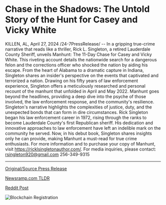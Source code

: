 # Chase in the Shadows: The Untold Story of the Hunt for Casey and Vicky White

KILLEN, AL, April 27, 2024 /24-7PressRelease/ -- In a gripping true-crime narrative that reads like a thriller, Rick L. Singleton, a retired Lauderdale County Sheriff, unveils Manhunt: The 11-Day Chase for Casey and Vicky White. This riveting account details the nationwide search for a dangerous felon and the corrections officer who shocked the nation by aiding his escape.  From the heart of Alabama to a dramatic capture in Indiana, Singleton shares an insider's perspective on the events that captivated and terrorized a nation. Drawing on his fifty years of law enforcement experience, Singleton offers a meticulously researched and personal recount of the manhunt that unfolded in April and May 2022.  Manhunt goes beyond the headlines, providing a deep dive into the psyche of those involved, the law enforcement response, and the community's resilience. Singleton's narrative highlights the complexities of justice, duty, and the unexpected bonds that can form in dire circumstances.  Rick Singleton began his law enforcement career in 1972, rising through the ranks to become Lauderdale County's first Republican sheriff. His dedication and innovative approaches to law enforcement have left an indelible mark on the community he served. Now, in his debut book, Singleton shares insights only he can provide, making Manhunt a must-read for true crime enthusiasts.  For more information and to purchase your copy of Manhunt, visit https://ricklsingletonauthor.com/.  For media inquiries, please contact: rsingleton920@gmail.com 256-349-9315 

---

[Original/Source Press Release](https://www.24-7pressrelease.com/press-release/510443/chase-in-the-shadows-the-untold-story-of-the-hunt-for-casey-and-vicky-white)
                    

[Newsramp.com TLDR](https://newsramp.com/curated-news/retired-sheriff-s-new-book-unveils-riveting-true-crime-manhunt/37b62a821137ebb6f861fee6c275aa1d) 

 



[Reddit Post](https://www.reddit.com/r/newsramp/comments/1ce8d3o/retired_sheriffs_new_book_unveils_riveting/) 



![Blockchain Registration](https://cdn.newsramp.app/24-7PressRelease/qrcode/244/27/cakeesyB.webp)